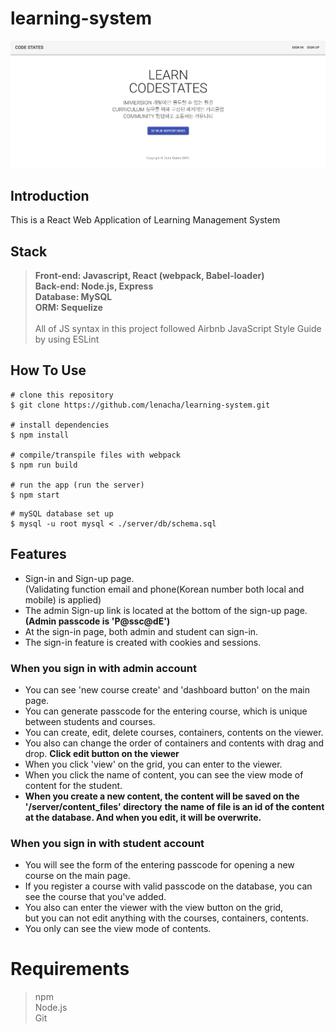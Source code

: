 # learning-system

![Screen Shot](/demo/ScreenShot1.png)

## Introduction

This is a React Web Application of Learning Management System 

## Stack

> **Front-end: Javascript, React (webpack, Babel-loader)**<br>
> **Back-end: Node.js, Express** <br>
> **Database: MySQL**<br>
> **ORM: Sequelize**<br>
> <br>
> All of JS syntax in this project followed Airbnb JavaScript Style Guide by using ESLint<br>

## How To Use

```
# clone this repository
$ git clone https://github.com/lenacha/learning-system.git

# install dependencies
$ npm install

# compile/transpile files with webpack
$ npm run build

# run the app (run the server)
$ npm start
```

```
# mySQL database set up
$ mysql -u root mysql < ./server/db/schema.sql
```

## Features
- Sign-in and Sign-up page.<br> 
  (Validating function email and phone(Korean number both local and mobile) is applied)<br>
- The admin Sign-up link is located at the bottom of the sign-up page. <br> 
**(Admin passcode is 'P@ssc@dE')**<br>
- At the sign-in page, both admin and student can sign-in.<br>
- The sign-in feature is created with cookies and sessions.<br>

### When you sign in with admin account
- You can see 'new course create' and 'dashboard button' on the main page.<br>
- You can generate passcode for the entering course, which is unique between students and courses. <br>
- You can create, edit, delete courses, containers, contents on the viewer.<br>
- You also can change the order of containers and contents with drag and drop. **Click edit button on the viewer**
- When you click 'view' on the grid, you can enter to the viewer.<br>
- When you click the name of content, you can see the view mode of content for the student.<br>
- **When you create a new content, the content will be saved on the '/server/content_files' directory**
  **the name of file is an id of the content at the database. And when you edit, it will be overwrite.**


### When you sign in with student account
- You will see the form of the entering passcode for opening a new course on the main page.<br>
- If you register a course with valid passcode on the database, you can see the course that you've added.<br>
- You also can enter the viewer with the view button on the grid, <br>
  but you can not edit anything with the courses, containers, contents. <br>
- You only can see the view mode of contents. <br>


# Requirements
> npm<br>
> Node.js<br>
> Git<br>
